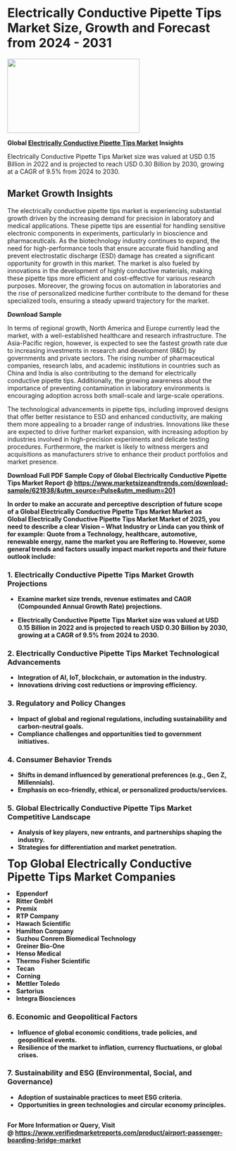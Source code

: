 <H1>Electrically Conductive Pipette Tips Market Size, Growth and Forecast from 2024 - 2031</H1><img class="aligncenter size-medium wp-image-584254" src="https://thirdeyenews.in/wp-content/uploads/2024/09/Global-Market-Research-300x168.jpeg" alt="" width="300" height="168" /><p><strong>Global&nbsp;<a href="https://www.marketsizeandtrends.com/download-sample/621938/&amp;utm_source=Pulse&amp;utm_medium=201">Electrically Conductive Pipette Tips Market</a> Insights</strong></p><p>Electrically Conductive Pipette Tips Market size was valued at USD 0.15 Billion in 2022 and is projected to reach USD 0.30 Billion by 2030, growing at a CAGR of 9.5% from 2024 to 2030.</p><p><h2>Market Growth Insights</h2> <p>The electrically conductive pipette tips market is experiencing substantial growth driven by the increasing demand for precision in laboratory and medical applications. These pipette tips are essential for handling sensitive electronic components in experiments, particularly in bioscience and pharmaceuticals. As the biotechnology industry continues to expand, the need for high-performance tools that ensure accurate fluid handling and prevent electrostatic discharge (ESD) damage has created a significant opportunity for growth in this market. The market is also fueled by innovations in the development of highly conductive materials, making these pipette tips more efficient and cost-effective for various research purposes. Moreover, the growing focus on automation in laboratories and the rise of personalized medicine further contribute to the demand for these specialized tools, ensuring a steady upward trajectory for the market.</p> <p><strong>Download Sample</strong></p> <p>In terms of regional growth, North America and Europe currently lead the market, with a well-established healthcare and research infrastructure. The Asia-Pacific region, however, is expected to see the fastest growth rate due to increasing investments in research and development (R&D) by governments and private sectors. The rising number of pharmaceutical companies, research labs, and academic institutions in countries such as China and India is also contributing to the demand for electrically conductive pipette tips. Additionally, the growing awareness about the importance of preventing contamination in laboratory environments is encouraging adoption across both small-scale and large-scale operations.</p> <p>The technological advancements in pipette tips, including improved designs that offer better resistance to ESD and enhanced conductivity, are making them more appealing to a broader range of industries. Innovations like these are expected to drive further market expansion, with increasing adoption by industries involved in high-precision experiments and delicate testing procedures. Furthermore, the market is likely to witness mergers and acquisitions as manufacturers strive to enhance their product portfolios and market presence.</p> <p><strong></p><p><span class=""><strong>Download Full PDF Sample Copy of Global Electrically Conductive Pipette Tips Market Report</strong> @ <a href="https://www.marketsizeandtrends.com/download-sample/621938/&amp;utm_source=Pulse&amp;utm_medium=201" target="_blank">https://www.marketsizeandtrends.com/download-sample/621938/&amp;utm_source=Pulse&amp;utm_medium=201</a></span></p><p>In order to make an accurate and perceptive description of future scope of a Global&nbsp;Electrically Conductive Pipette Tips Market Market as Global&nbsp;Electrically Conductive Pipette Tips Market Market of 2025, you need to describe a clear Vision &ndash; What Industry or Linda can you think of for example: Quote from a Technology, healthcare, automotive, renewable energy, name the market you are Reffering to. However, some general trends and factors usually impact market reports and their future outlook include:</p><h3>1.&nbsp;<strong>Electrically Conductive Pipette Tips Market Growth Projections</strong></h3><ul><li>Examine market size trends, revenue estimates and CAGR (Compounded Annual Growth Rate) projections.</li><li><p>Electrically Conductive Pipette Tips Market size was valued at USD 0.15 Billion in 2022 and is projected to reach USD 0.30 Billion by 2030, growing at a CAGR of 9.5% from 2024 to 2030.</p></li></ul><h3>2.&nbsp;<strong>Electrically Conductive Pipette Tips Market Technological Advancements</strong></h3><ul><li>Integration of AI, IoT, blockchain, or automation in the industry.</li><li>Innovations driving cost reductions or improving efficiency.</li></ul><h3>3.&nbsp;<strong>Regulatory and Policy Changes</strong></h3><ul><li>Impact of global and regional regulations, including sustainability and carbon-neutral goals.</li><li>Compliance challenges and opportunities tied to government initiatives.</li></ul><h3>4.&nbsp;<strong>Consumer Behavior Trends</strong></h3><ul><li>Shifts in demand influenced by generational preferences (e.g., Gen Z, Millennials).</li><li>Emphasis on eco-friendly, ethical, or personalized products/services.</li></ul><h3>5.&nbsp;<strong>Global Electrically Conductive Pipette Tips Market Competitive Landscape</strong></h3><ul><li>Analysis of key players, new entrants, and partnerships shaping the industry.</li><li>Strategies for differentiation and market penetration.</li></ul><p data-pm-slice="1 1 []"><span style="color: inherit; font-family: inherit; font-size: 25px;">Top Global Electrically Conductive Pipette Tips Market Companies</span></p><div class="" data-test-id=""><p><li>Eppendorf</li><li> Ritter GmbH</li><li> Premix</li><li> RTP Company</li><li> Hawach Scientific</li><li> Hamilton Company</li><li> Suzhou Conrem Biomedical Technology</li><li> Greiner Bio-One</li><li> Henso Medical</li><li> Thermo Fisher Scientific</li><li> Tecan</li><li> Corning</li><li> Mettler Toledo</li><li> Sartorius</li><li> Integra Biosciences</li></p></div><h3>6.&nbsp;<strong>Economic and Geopolitical Factors</strong></h3><ul><li>Influence of global economic conditions, trade policies, and geopolitical events.</li><li>Resilience of the market to inflation, currency fluctuations, or global crises.</li></ul><h3>7.&nbsp;<strong>Sustainability and ESG (Environmental, Social, and Governance)</strong></h3><ul><li>Adoption of sustainable practices to meet ESG criteria.</li><li>Opportunities in green technologies and circular economy principles.</li></ul><h2><strong style="font-size: 14px;">For More Information or Query, Visit @&nbsp;</strong><a style="background-color: #ffffff; font-size: 14px;" href="https://www.marketsizeandtrends.com/report/electrically-conductive-pipette-tips-market/" target="_blank">https://www.verifiedmarketreports.com/product/airport-passenger-boarding-bridge-market</a></h2>
